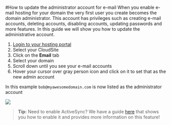 #How to update the administrator account for e-mail
When you enable e-mail hosting for your domain the very first user you create becomes the domain administrator. This account has privileges such as creating e-mail accounts, deleting accounts, disabling accounts, updating passwords and more features. In this guide we will show you how to update the administrative account. 

1. [Login to your hosting portal](https://my.gearhost.com)
2. Select your CloudSite
3. Click on the **Email** tab
4. Select your domain
5. Scroll down until you see your e-mail accounts
6. Hover your cursor over gray person icon and click on it to set that as the new admin account


In this example `bob@myawesomedomain.com` is now listed as the administrator account


<img src="https://raw.githubusercontent.com/Gearhost/docs/master/Images/admin_account_email.PNG" />

>**Tip:** Need to enable ActiveSync? We have a guide [here](https://www.gearhost.com/documentation/activesync) that shows you how to enable it and provides more information on this feature!
